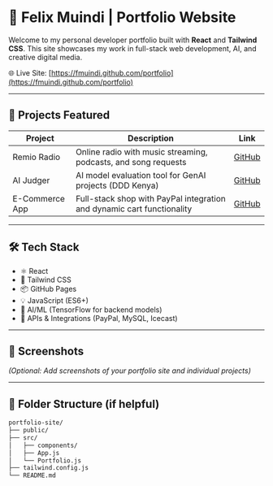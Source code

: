 # 🎨 Felix Muindi | Portfolio Website

Welcome to my personal developer portfolio built with **React** and **Tailwind CSS**. This site showcases my work in full-stack web development, AI, and creative digital media.

🌐 Live Site: [https://fmuindi.github.com/portfolio](https://fmuindi.github.com/portfolio)

---

## 🚀 Projects Featured

| Project        | Description                                                               | Link                                                 |
|----------------|---------------------------------------------------------------------------|------------------------------------------------------|
| Remio Radio    | Online radio with music streaming, podcasts, and song requests            | [GitHub](https://github.com/yourusername/remio)      |
| AI Judger      | AI model evaluation tool for GenAI projects (DDD Kenya)                   | [GitHub](https://github.com/yourusername/ai-judger)  |
| E-Commerce App | Full-stack shop with PayPal integration and dynamic cart functionality    | [GitHub](https://github.com/yourusername/ecommerce)  |

---

## 🛠 Tech Stack

- ⚛️ React
- 🎨 Tailwind CSS
- 📦 GitHub Pages
- 💡 JavaScript (ES6+)
- 🧠 AI/ML (TensorFlow for backend models)
- 🔗 APIs & Integrations (PayPal, MySQL, Icecast)

---

## 📸 Screenshots

*(Optional: Add screenshots of your portfolio site and individual projects)*

---

## 📁 Folder Structure (if helpful)

```bash
portfolio-site/
├── public/
├── src/
│   ├── components/
│   ├── App.js
│   └── Portfolio.js
├── tailwind.config.js
└── README.md
